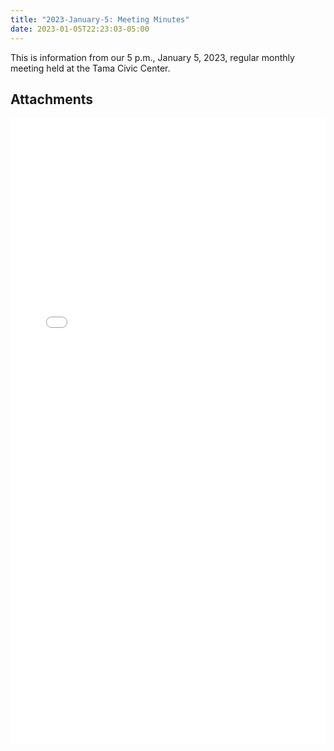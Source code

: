 ```yaml
---
title: "2023-January-5: Meeting Minutes"
date: 2023-01-05T22:23:03-05:00
---
```

This is information from our 5 p.m., January 5, 2023, regular monthly meeting held at the Tama Civic Center. 
 
## Attachments

<embed width=100% height=1000 src="./../../pdfs/1_5_23-TT-Healthy-Hometown-Minutes.pdf"></embed>
